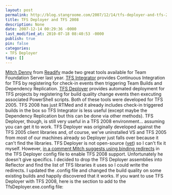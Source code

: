 ```yaml
---
layout: post
permalink: http://blog.stangroome.com/2007/12/14/tfs-deployer-and-tfs-2008/
title: TFS Deployer and TFS 2008
description: None
date: 2007-12-14 00:29:36 -0000
last_modified_at: 2010-07-18 08:40:53 -0000
publish: true
pin: false
categories:
- TFS Deployer
tags: []
---
```

[Mitch Denny](http://notgartner.wordpress.com/) from [Readify](http://www.readify.net/) made two great tools available for Team Foundation Server last year. [TFS Integrator](http://notgartner.wordpress.com/2006/09/18/getting-started-with-tfs-integrator/) provides Continuous Integration for TFS by registering for check-in events then triggering Team Builds and Dependency Replication. [TFS Deployer](http://notgartner.wordpress.com/2006/12/16/getting-started-with-tfs-deployer/) provides automated deployment for TFS projects by registering for build quality change events then executing associated PowerShell scripts. Both of these tools were developed for TFS 2005. TFS 2008 has just RTMed and it already includes check-in triggered builds in the box so TFS Integrator is less useful (except maybe the Dependency Replication but this can be done via other methods). TFS Deployer, though, is still very useful in a TFS 2008 environment... assuming you can get it to work. TFS Deployer was originally developed against the TFS 2005 client libraries and, of course, we've uninstalled VS and TFS 2005 from most of our machines already so Deployer just falls over because it can't find the libraries. TFS Deployer is not open-source ([yet](http://notgartner.wordpress.com/2006/12/16/getting-started-with-tfs-deployer/#comment-89740)) so I can't fix it myself. However, [in a comment Mitch suggests using binding redirects](http://notgartner.wordpress.com/2006/12/16/getting-started-with-tfs-deployer/#comment-84981) in the TFS Deployer config file to enable TFS 2008 support. Unfortunately he doesn't give specifics. I decided to drop the TFS Deployer assemblies into Reflector and find the list of TFS libraries it uses so I could write the redirects. I updated the .config file and changed the build quality on some existing builds and happily discovered that it works. If you want to use TFS Deployer with TFS 2008, here is the section to add to the TfsDeployer.exe.config file:

<runtime> <assemblyBinding xmlns="urn:schemas-microsoft-com:asm.v1"> <dependentAssembly> <assemblyIdentity name="Microsoft.TeamFoundation.VersionControl.Client" publicKeyToken="b03f5f7f11d50a3a" culture="neutral" /> <bindingRedirect oldVersion="8.0.0.0" newVersion="9.0.0.0"/> </dependentAssembly> <dependentAssembly> <assemblyIdentity name="Microsoft.TeamFoundation.VersionControl.Common.Integration" publicKeyToken="b03f5f7f11d50a3a" culture="neutral" /> <bindingRedirect oldVersion="8.0.0.0" newVersion="9.0.0.0"/> </dependentAssembly> <dependentAssembly> <assemblyIdentity name="Microsoft.TeamFoundation.Build.Common" publicKeyToken="b03f5f7f11d50a3a" culture="neutral" /> <bindingRedirect oldVersion="8.0.0.0" newVersion="9.0.0.0"/> </dependentAssembly> <dependentAssembly> <assemblyIdentity name="Microsoft.TeamFoundation" publicKeyToken="b03f5f7f11d50a3a" culture="neutral" /> <bindingRedirect oldVersion="8.0.0.0" newVersion="9.0.0.0"/> </dependentAssembly> <dependentAssembly> <assemblyIdentity name="Microsoft.TeamFoundation.Client" publicKeyToken="b03f5f7f11d50a3a" culture="neutral" /> <bindingRedirect oldVersion="8.0.0.0" newVersion="9.0.0.0"/> </dependentAssembly> </assemblyBinding> </runtime>
